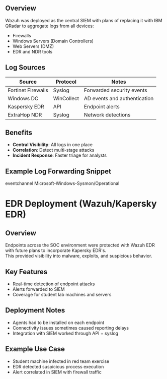 ## Overview
Wazuh was deployed as the central SIEM with plans of replacing it with IBM QRadar to aggregate logs from all devices:
- Firewalls  
- Windows Servers (Domain Controllers)  
- Web Servers (DMZ)  
- EDR and NDR tools  

## Log Sources
| Source              | Protocol   | Notes                          |
|---------------------|-----------|-------------------------------|
| Fortinet Firewalls  | Syslog    | Forwarded security events      |
| Windows DC          | WinCollect| AD events and authentication   |
| Kaspersky EDR       | API       | Endpoint alerts                |
| ExtraHop NDR        | Syslog    | Network detections             |

## Benefits
- **Central Visibility**: All logs in one place  
- **Correlation**: Detect multi-stage attacks  
- **Incident Response**: Faster triage for analysts  

## Example Log Forwarding Snippet
<localfile>
  <log_format>eventchannel</log_format>
  <location>Microsoft-Windows-Sysmon/Operational</location>
</localfile>



# EDR Deployment (Wazuh/Kapersky EDR)

## Overview
Endpoints across the SOC environment were protected with Wazuh EDR with future plans to incorporate Kapersky EDR's.  
This provided visibility into malware, exploits, and suspicious behavior.

## Key Features
- Real-time detection of endpoint attacks  
- Alerts forwarded to SIEM  
- Coverage for student lab machines and servers  

## Deployment Notes
- Agents had to be installed on each endpoint  
- Connectivity issues sometimes caused reporting delays  
- Integration with SIEM worked through API + syslog  

## Example Use Case
- Student machine infected in red team exercise  
- EDR detected suspicious process execution  
- Alert correlated in SIEM with firewall traffic  
